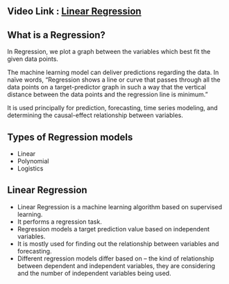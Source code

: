 
## Video Link : [Linear Regression](https://drive.google.com/file/d/1uPRvlTf9-OrHXTwi__btBDF8ttg4c84a/view?usp=sharing)

## What is a Regression?

In Regression, we plot a graph between the variables which best fit the given data points. 

The machine learning model can deliver predictions regarding the data. In naïve words, “Regression shows a line or curve that passes through all the data points on a target-predictor graph in such a way that the vertical distance between the data points and the regression line is minimum.” 

It is used principally for prediction, forecasting, time series modeling, and determining the causal-effect relationship between variables.


## Types of Regression models
- Linear 
- Polynomial
- Logistics

## Linear Regression 

- Linear Regression is a machine learning algorithm based on supervised learning.
-  It performs a regression task. 
- Regression models a target prediction value based on independent variables. 
- It is mostly used for finding out the relationship between variables and forecasting. 
- Different regression models differ based on – the kind of relationship between dependent and independent variables, they are considering and the number of independent variables being used.


